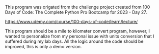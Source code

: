 This program was origated from the challenge project created from 100 Days of Code: The Complete Python Pro Bootcamp for 2023 - Day 27.

https://www.udemy.com/course/100-days-of-code/learn/lecture/

This program should be a mile to kilometer convert program, however, I wanted to personalize from my personal issue with units conversion that I suffered during my lab days. 
All the logic around the code should be improved, this is only a demo version. 
